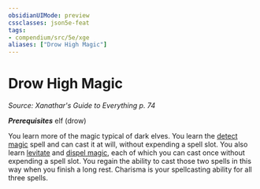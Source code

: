 ```yaml
---
obsidianUIMode: preview
cssclasses: json5e-feat
tags:
- compendium/src/5e/xge
aliases: ["Drow High Magic"]
---
```

# Drow High Magic
*Source: Xanathar's Guide to Everything p. 74*  

***Prerequisites*** elf (drow)

You learn more of the magic typical of dark elves. You learn the [detect magic](../spells/detect-magic.md#) spell and can cast it at will, without expending a spell slot. You also learn [levitate](../spells/levitate.md#) and [dispel magic](../spells/dispel-magic.md#), each of which you can cast once without expending a spell slot. You regain the ability to cast those two spells in this way when you finish a long rest. Charisma is your spellcasting ability for all three spells.